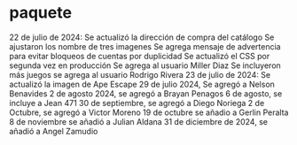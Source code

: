 # paquete
22 de julio de 2024: Se actualizó la dirección de compra del catálogo
Se ajustaron los nombre de tres imagenes
Se agrega mensaje de advertencia para evitar bloqueos de cuentas por duplicidad
Se actualizó el CSS por segunda vez en producción
Se agrega al usuario Miller Diaz
Se  incluyeron más juegos
se agrega al usuario Rodrigo Rivera 
23 de julio de 2024: Se actualizó la imagen de Ape Escape
29 de julio 2024, Se agregó a Nelson Benavides
2 de agosto 2024, se agregó a Brayan Penagos
6 de agosto, se incluye a Jean 471
30 de septiembre, se agregó a Diego Noriega
2 de Octubre, se agregó a Victor Moreno
19 de octubre se añadio a Gerlin Peralta
8 de noviembre se añadió a Julian Aldana
31 de diciembre de 2024, se añadió a Angel Zamudio
